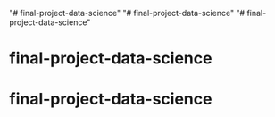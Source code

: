 "# final-project-data-science" 
"# final-project-data-science" 
"# final-project-data-science" 
# final-project-data-science
# final-project-data-science
